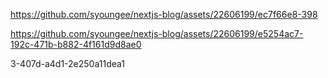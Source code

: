 


https://github.com/syoungee/nextjs-blog/assets/22606199/ec7f66e8-398

https://github.com/syoungee/nextjs-blog/assets/22606199/e5254ac7-192c-471b-b882-4f161d9d8ae0

3-407d-a4d1-2e250a11dea1

